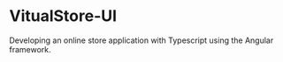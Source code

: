 # VitualStore-UI
Developing an online store application with Typescript using the Angular framework.
